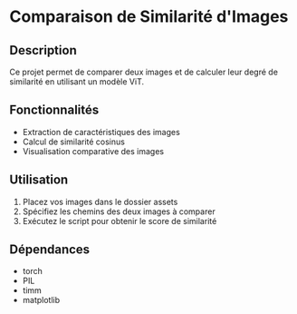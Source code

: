 # Comparaison de Similarité d'Images

## Description
Ce projet permet de comparer deux images et de calculer leur degré de similarité en utilisant un modèle ViT.

## Fonctionnalités
- Extraction de caractéristiques des images
- Calcul de similarité cosinus
- Visualisation comparative des images

## Utilisation
1. Placez vos images dans le dossier assets
2. Spécifiez les chemins des deux images à comparer
3. Exécutez le script pour obtenir le score de similarité

## Dépendances
- torch
- PIL
- timm
- matplotlib 